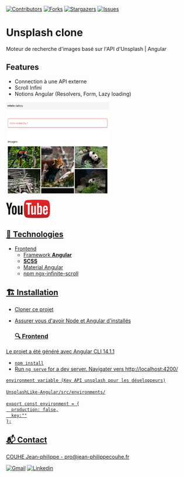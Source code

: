 [![Contributors][contributors-shield]][contributors-url] [![Forks][forks-shield]][forks-url] [![Stargazers][stars-shield]][stars-url] [![Issues][issues-shield]][issues-url]

# Unsplash clone 

Moteur de recherche d'images basé sur l'API d'Unsplash | Angular 

## Features


- Connection à une API externe
- Scroll Infini
- Notions Angular (Resolvers, Form, Lazy loading)

<img src="docs/unsplash-clone-preview.png" alt="drawing" height="250" />

<a href='https://www.youtube.com/watch?v=c4FoYfU7N2c'><img src='docs/youtube.png' height="50" width='auto'></br>



## 🔨 Technologies 

* Frontend 
    - Framework **Angular**
    - **SCSS**
    - Material Angular
    - npm ngx-infinite-scroll

## 🏗️ Installation


- Cloner ce projet 
- Assurer vous d'avoir Node et Angular d'installés 

    ### 🔍 Frontend
    
Le projet a été généré avec Angular CLI 14.1.1

- `npm install`
- Run `ng serve` for a dev server. Navigater vers http://localhost:4200/

```
environment variable (Key API unsplash pour les développeurs)

UnsplashLike-Angular/src/environments/

export const environment = {
  production: false,
  key:""
};
```


## 📬 Contact 

COUHE Jean-philippe - pro@jean-philippecouhe.fr

[![Gmail](https://img.shields.io/badge/-Gmail-c14438?style=flat&logo=Gmail&logoColor=white)](mailto:pro@jeanphilippecouhe.fr)
 [![Linkedin](https://img.shields.io/badge/-LinkedIn-blue?style=flat&logo=Linkedin&logoColor=white)](https://www.linkedin.com/in/jean-philippe-couhe/) 
 



<!-- MARKDOWN LINKS & IMAGES -->
<!-- https://www.markdownguide.org/basic-syntax/#reference-style-links -->
[contributors-shield]: https://img.shields.io/github/contributors/jpcouhe/UnsplashLike-Angular.svg?style=flat-square
[contributors-url]: https://github.com/jpcouhe/UnsplashLike-Angular/graphs/contributors
[forks-shield]: https://img.shields.io/github/forks/jpcouhe/UnsplashLike-Angular.svg?style=flat-square
[forks-url]: https://github.com/jpcouhe/UnsplashLike-Angular/network/members
[stars-shield]: https://img.shields.io/github/stars/jpcouhe/UnsplashLike-Angular.svg?style=flat-square
[stars-url]: https://github.com/jpcouhe/UnsplashLike-Angular/stargazers
[issues-shield]: https://img.shields.io/github/issues/jpcouhe/UnsplashLike-Angular.svg?style=flat-square
[issues-url]: https://github.com/jpcouhe/UnsplashLike-Angular/issues
[product-screenshot]: example.jpg
[youtube-screenshot]: youtube.png
